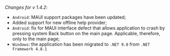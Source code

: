 _Changes for v 1.4.2_:
- `Android`: MAUI support packages have been updated;
- Added support for new offline help provider;
- `Android`: fix for MAUI interface defect that allows application to crash by pressing system Back button on the main page. Applicable, therefore, only to the main page;
- `Windows`: the application has been migrated to `.NET 9.0` from `.NET Framework 4.8.1`
